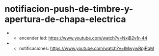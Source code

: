 # notifiacion-push-de-timbre-y-apertura-de-chapa-electrica

* * encender led: https://www.youtube.com/watch?v=NxjB2v1r-44
* * notificaciones: https://www.youtube.com/watch?v=IMwywRpjPqM
